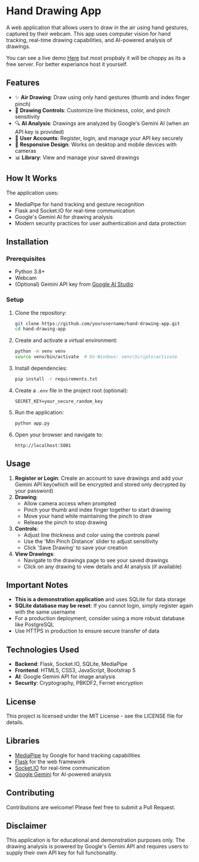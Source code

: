 # Hand Drawing App

A web application that allows users to draw in the air using hand gestures, captured by their webcam. This app uses computer vision for hand tracking, real-time drawing capabilities, and AI-powered analysis of drawings.

You can see a live demo [Here]() but most propbaly it will be choppy as its a free server. For better experiance host it yourself.

## Features

- ✨ **Air Drawing**: Draw using only hand gestures (thumb and index finger pinch)
- 🎨 **Drawing Controls**: Customize line thickness, color, and pinch sensitivity
- 🔍 **AI Analysis**: Drawings are analyzed by Google's Gemini AI (when an API key is provided)
- 🔐 **User Accounts**: Register, login, and manage your API key securely
- 📱 **Responsive Design**: Works on desktop and mobile devices with cameras
- 📊 **Library**: View and manage your saved drawings

## How It Works

The application uses:

- MediaPipe for hand tracking and gesture recognition
- Flask and Socket.IO for real-time communication
- Google's Gemini AI for drawing analysis
- Modern security practices for user authentication and data protection

## Installation

### Prerequisites

- Python 3.8+
- Webcam
- (Optional) Gemini API key from [Google AI Studio](https://aistudio.google.com/app/apikey)

### Setup

1. Clone the repository:

   ```bash
   git clone https://github.com/yourusername/hand-drawing-app.git
   cd hand-drawing-app
   ```

2. Create and activate a virtual environment:

   ```bash
   python -m venv venv
   source venv/bin/activate  # On Windows: venv\Scripts\activate
   ```

3. Install dependencies:

   ```bash
   pip install -r requirements.txt
   ```

4. Create a `.env` file in the project root (optional):

   ```
   SECRET_KEY=your_secure_random_key
   ```

5. Run the application:

   ```bash
   python app.py
   ```

6. Open your browser and navigate to:
   ```
   http://localhost:5001
   ```

## Usage

1. **Register or Login**: Create an account to save drawings and add your Gemini API key(which will be encrypted and stored only decrypted by your password)
2. **Drawing**:
   - Allow camera access when prompted
   - Pinch your thumb and index finger together to start drawing
   - Move your hand while maintaining the pinch to draw
   - Release the pinch to stop drawing
3. **Controls**:
   - Adjust line thickness and color using the controls panel
   - Use the 'Min Pinch Distance' slider to adjust sensitivity
   - Click 'Save Drawing' to save your creation
4. **View Drawings**:
   - Navigate to the drawings page to see your saved drawings
   - Click on any drawing to view details and AI analysis (if available)

## Important Notes

- **This is a demonstration application** and uses SQLite for data storage
- **SQLite database may be reset**: If you cannot login, simply register again with the same username
- For a production deployment, consider using a more robust database like PostgreSQL
- Use HTTPS in production to ensure secure transfer of data

## Technologies Used

- **Backend**: Flask, Socket.IO, SQLite, MediaPipe
- **Frontend**: HTML5, CSS3, JavaScript, Bootstrap 5
- **AI**: Google Gemini API for image analysis
- **Security**: Cryptography, PBKDF2, Fernet encryption

## License

This project is licensed under the MIT License - see the LICENSE file for details.

## Libraries

- [MediaPipe](https://mediapipe.dev/) by Google for hand tracking capabilities
- [Flask](https://flask.palletsprojects.com/) for the web framework
- [Socket.IO](https://socket.io/) for real-time communication
- [Google Gemini](https://ai.google.dev/) for AI-powered analysis

## Contributing

Contributions are welcome! Please feel free to submit a Pull Request.

## Disclaimer

This application is for educational and demonstration purposes only. The drawing analysis is powered by Google's Gemini API and requires users to supply their own API key for full functionality.
